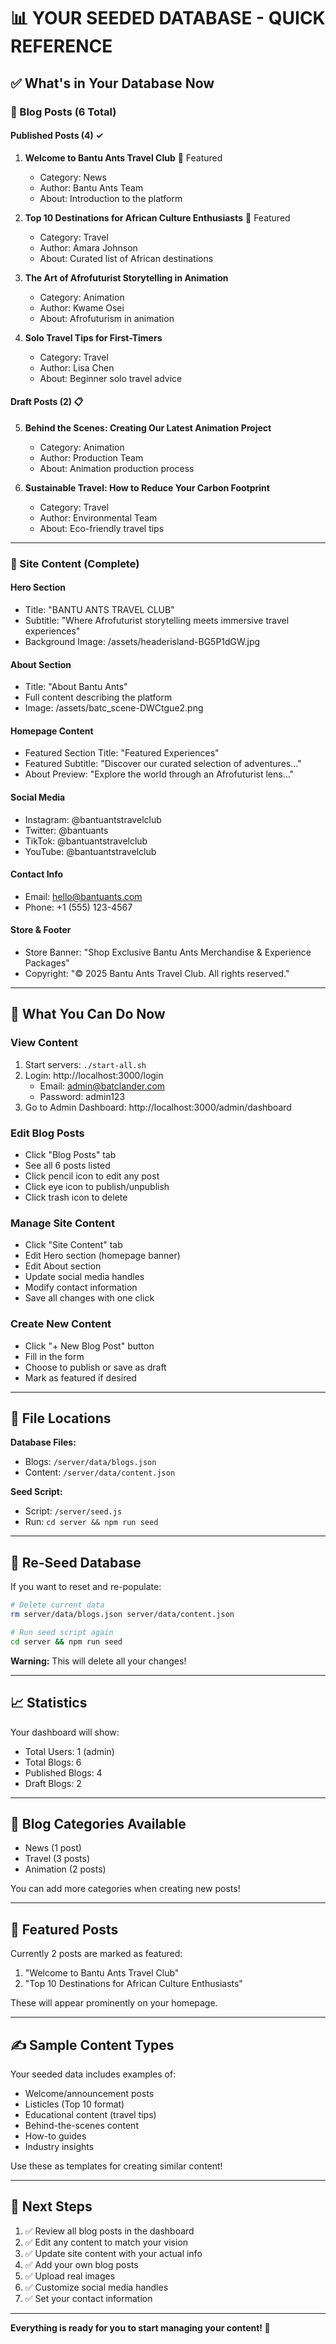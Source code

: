# 📊 YOUR SEEDED DATABASE - QUICK REFERENCE

## ✅ What's in Your Database Now

### 📝 Blog Posts (6 Total)

#### Published Posts (4) ✓
1. **Welcome to Bantu Ants Travel Club** 🌟 Featured
   - Category: News
   - Author: Bantu Ants Team
   - About: Introduction to the platform

2. **Top 10 Destinations for African Culture Enthusiasts** 🌟 Featured
   - Category: Travel
   - Author: Amara Johnson
   - About: Curated list of African destinations

3. **The Art of Afrofuturist Storytelling in Animation**
   - Category: Animation
   - Author: Kwame Osei
   - About: Afrofuturism in animation

4. **Solo Travel Tips for First-Timers**
   - Category: Travel
   - Author: Lisa Chen
   - About: Beginner solo travel advice

#### Draft Posts (2) 📋
5. **Behind the Scenes: Creating Our Latest Animation Project**
   - Category: Animation
   - Author: Production Team
   - About: Animation production process

6. **Sustainable Travel: How to Reduce Your Carbon Footprint**
   - Category: Travel
   - Author: Environmental Team
   - About: Eco-friendly travel tips

---

### 🎨 Site Content (Complete)

#### Hero Section
- Title: "BANTU ANTS TRAVEL CLUB"
- Subtitle: "Where Afrofuturist storytelling meets immersive travel experiences"
- Background Image: /assets/headerisland-BG5P1dGW.jpg

#### About Section
- Title: "About Bantu Ants"
- Full content describing the platform
- Image: /assets/batc_scene-DWCtgue2.png

#### Homepage Content
- Featured Section Title: "Featured Experiences"
- Featured Subtitle: "Discover our curated selection of adventures..."
- About Preview: "Explore the world through an Afrofuturist lens..."

#### Social Media
- Instagram: @bantuantstravelclub
- Twitter: @bantuants
- TikTok: @bantuantstravelclub
- YouTube: @bantuantstravelclub

#### Contact Info
- Email: hello@bantuants.com
- Phone: +1 (555) 123-4567

#### Store & Footer
- Store Banner: "Shop Exclusive Bantu Ants Merchandise & Experience Packages"
- Copyright: "© 2025 Bantu Ants Travel Club. All rights reserved."

---

## 🎯 What You Can Do Now

### View Content
1. Start servers: `./start-all.sh`
2. Login: http://localhost:3000/login
   - Email: admin@batclander.com
   - Password: admin123
3. Go to Admin Dashboard: http://localhost:3000/admin/dashboard

### Edit Blog Posts
- Click "Blog Posts" tab
- See all 6 posts listed
- Click pencil icon to edit any post
- Click eye icon to publish/unpublish
- Click trash icon to delete

### Manage Site Content
- Click "Site Content" tab
- Edit Hero section (homepage banner)
- Edit About section
- Update social media handles
- Modify contact information
- Save all changes with one click

### Create New Content
- Click "+ New Blog Post" button
- Fill in the form
- Choose to publish or save as draft
- Mark as featured if desired

---

## 📂 File Locations

**Database Files:**
- Blogs: `/server/data/blogs.json`
- Content: `/server/data/content.json`

**Seed Script:**
- Script: `/server/seed.js`
- Run: `cd server && npm run seed`

---

## 🔄 Re-Seed Database

If you want to reset and re-populate:

```bash
# Delete current data
rm server/data/blogs.json server/data/content.json

# Run seed script again
cd server && npm run seed
```

**Warning:** This will delete all your changes!

---

## 📈 Statistics

Your dashboard will show:
- Total Users: 1 (admin)
- Total Blogs: 6
- Published Blogs: 4
- Draft Blogs: 2

---

## 🎨 Blog Categories Available

- News (1 post)
- Travel (3 posts)
- Animation (2 posts)

You can add more categories when creating new posts!

---

## 🌟 Featured Posts

Currently 2 posts are marked as featured:
1. "Welcome to Bantu Ants Travel Club"
2. "Top 10 Destinations for African Culture Enthusiasts"

These will appear prominently on your homepage.

---

## ✍️ Sample Content Types

Your seeded data includes examples of:
- Welcome/announcement posts
- Listicles (Top 10 format)
- Educational content (travel tips)
- Behind-the-scenes content
- How-to guides
- Industry insights

Use these as templates for creating similar content!

---

## 🚀 Next Steps

1. ✅ Review all blog posts in the dashboard
2. ✅ Edit any content to match your vision
3. ✅ Update site content with your actual info
4. ✅ Add your own blog posts
5. ✅ Upload real images
6. ✅ Customize social media handles
7. ✅ Set your contact information

---

**Everything is ready for you to start managing your content! 🎉**
